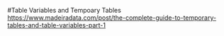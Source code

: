 #Table Variables and Tempoary Tables
https://www.madeiradata.com/post/the-complete-guide-to-temporary-tables-and-table-variables-part-1

